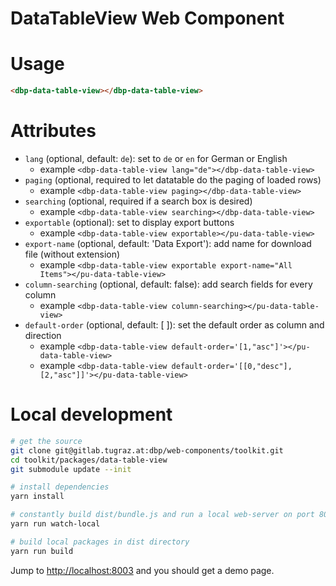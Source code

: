 # DataTableView Web Component

# Usage

```html
<dbp-data-table-view></dbp-data-table-view>
```

# Attributes
- `lang` (optional, default: `de`): set to `de` or `en` for German or English
    - example `<dbp-data-table-view lang="de"></dbp-data-table-view>`
- `paging` (optional, required to let datatable do the paging of loaded rows)
    - example `<dbp-data-table-view paging></dbp-data-table-view>`
- `searching` (optional, required if a search box is desired)
    - example `<dbp-data-table-view searching></dbp-data-table-view>`
- `exportable` (optional): set to display export buttons
    - example `<dbp-data-table-view exportable></pu-data-table-view>`
- `export-name` (optional, default: 'Data Export'): add name for download file (without extension)
    - example `<dbp-data-table-view exportable export-name="All Items"></pu-data-table-view>`
- `column-searching` (optional, default: false): add search fields for every column
    - example `<dbp-data-table-view column-searching></pu-data-table-view>`
- `default-order` (optional, default: [ ]): set the default order as column and direction
    - example `<dbp-data-table-view default-order='[1,"asc"]'></pu-data-table-view>` 
    - example `<dbp-data-table-view default-order='[[0,"desc"],[2,"asc"]]'></pu-data-table-view>` 

# Local development
```bash
# get the source
git clone git@gitlab.tugraz.at:dbp/web-components/toolkit.git
cd toolkit/packages/data-table-view
git submodule update --init

# install dependencies
yarn install

# constantly build dist/bundle.js and run a local web-server on port 8002 
yarn run watch-local

# build local packages in dist directory
yarn run build
```

Jump to <http://localhost:8003> and you should get a demo page.
